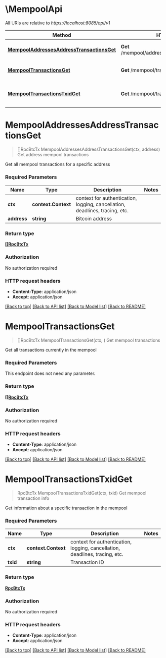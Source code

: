 # \MempoolApi

All URIs are relative to *https://localhost:8085/api/v1*

Method | HTTP request | Description
------------- | ------------- | -------------
[**MempoolAddressesAddressTransactionsGet**](MempoolApi.md#MempoolAddressesAddressTransactionsGet) | **Get** /mempool/addresses/{address}/transactions | Get address mempool transactions
[**MempoolTransactionsGet**](MempoolApi.md#MempoolTransactionsGet) | **Get** /mempool/transactions | Get mempool transactions
[**MempoolTransactionsTxidGet**](MempoolApi.md#MempoolTransactionsTxidGet) | **Get** /mempool/transactions/{txid} | Get mempool transaction info


# **MempoolAddressesAddressTransactionsGet**
> []RpcBtcTx MempoolAddressesAddressTransactionsGet(ctx, address)
Get address mempool transactions

Get all mempool transactions for a specific address

### Required Parameters

Name | Type | Description  | Notes
------------- | ------------- | ------------- | -------------
 **ctx** | **context.Context** | context for authentication, logging, cancellation, deadlines, tracing, etc.
  **address** | **string**| Bitcoin address | 

### Return type

[**[]RpcBtcTx**](rpc.BtcTx.md)

### Authorization

No authorization required

### HTTP request headers

 - **Content-Type**: application/json
 - **Accept**: application/json

[[Back to top]](#) [[Back to API list]](../README.md#documentation-for-api-endpoints) [[Back to Model list]](../README.md#documentation-for-models) [[Back to README]](../README.md)

# **MempoolTransactionsGet**
> []RpcBtcTx MempoolTransactionsGet(ctx, )
Get mempool transactions

Get all transactions currently in the mempool

### Required Parameters
This endpoint does not need any parameter.

### Return type

[**[]RpcBtcTx**](rpc.BtcTx.md)

### Authorization

No authorization required

### HTTP request headers

 - **Content-Type**: application/json
 - **Accept**: application/json

[[Back to top]](#) [[Back to API list]](../README.md#documentation-for-api-endpoints) [[Back to Model list]](../README.md#documentation-for-models) [[Back to README]](../README.md)

# **MempoolTransactionsTxidGet**
> RpcBtcTx MempoolTransactionsTxidGet(ctx, txid)
Get mempool transaction info

Get information about a specific transaction in the mempool

### Required Parameters

Name | Type | Description  | Notes
------------- | ------------- | ------------- | -------------
 **ctx** | **context.Context** | context for authentication, logging, cancellation, deadlines, tracing, etc.
  **txid** | **string**| Transaction ID | 

### Return type

[**RpcBtcTx**](rpc.BtcTx.md)

### Authorization

No authorization required

### HTTP request headers

 - **Content-Type**: application/json
 - **Accept**: application/json

[[Back to top]](#) [[Back to API list]](../README.md#documentation-for-api-endpoints) [[Back to Model list]](../README.md#documentation-for-models) [[Back to README]](../README.md)

